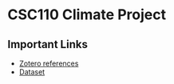 # CSC110 Climate Project

## Important Links
- [Zotero references](https://www.zotero.org/groups/2655355/csc110_project/library)
- [Dataset](https://github.com/owid/co2-data)
